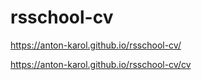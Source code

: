 # rsschool-cv
https://anton-karol.github.io/rsschool-cv/

https://anton-karol.github.io/rsschool-cv/cv

